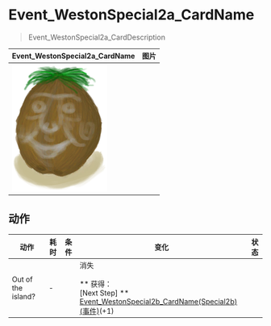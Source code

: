 # Event_WestonSpecial2a_CardName  
> Event_WestonSpecial2a_CardDescription  
  
  Event_WestonSpecial2a_CardName  |   图片   
 ----  |  ----:   
   |  <img decoding="async" src="Sprite/Weston.png" href="a.md" style="max-width:300px;max-height:300px;">   
  
## 动作  
动作  |  耗时  |  条件  |  变化  |  状态  
----  |  ----  |  ----  |  ----  |  ----  
Out of the island?<br>  |  -  |    |  消失<br><br>** 获得： **<br>** [Next Step] **<br>  [Event_WestonSpecial2b_CardName(Special2b)(事件)](Event_WestonSpecial2b.md)(+1)<br>  |    
